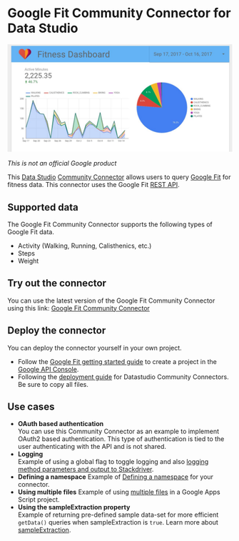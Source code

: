 # Google Fit Community Connector for Data Studio

![Screenshot](./screenshot.jpg?raw=true "Screenshot")

*This is not an official Google product*

This [Data Studio](https://datastudio.google.com) [Community
Connector](https://developers.google.com/datastudio/connector) allows users to query
[Google Fit](https://fit.google.com) for fitness data.
This connector uses the Google Fit [REST API](https://developers.google.com/fit/rest/).

## Supported data

The Google Fit Community Connector supports the following types of Google Fit data.

- Activity (Walking, Running, Calisthenics, etc.)
- Steps
- Weight

## Try out the connector

You can use the latest version of the Google Fit Community Connector using this link: [Google Fit Community Connector](https://datastudio.google.com/datasources/create?connectorId=AKfycbxlNBvs3B1qMjPdXJzhmg0WrtPw_rakGnRdC2ImgAMUx-FX60HXHut0)

## Deploy the connector

You can deploy the connector yourself in your own project.

- Follow the [Google Fit getting started guide](https://developers.google.com/fit/rest/v1/get-started) to create a project in the [Google API Console](https://console.developers.google.com/).
- Following the [deployment guide](../deploy.md) for Datastudio Community Connectors. Be sure to copy all files.

## Use cases

- **OAuth based authentication**  
  You can use this Community Connector as an example to implement OAuth2 based
  authentication. This type of authentication is tied to the user authenticating with
  the API and is not shared.
- **Logging**  
  Example of using a global flag to toggle logging and also [logging method
  parameters and output to
  Stackdriver](https://developers.google.com/datastudio/connector/debug#apps_script_logging).
- **Defining a namespace**
  Example of [Defining a
  namespace](https://stackoverflow.com/questions/881515/how-do-i-declare-a-namespace-in-javascript)
  for your connector.
- **Using multiple files**
  Example of using [multiple files](https://developers.google.com/apps-script/guides/import-export#features_and_limitations) in a Google Apps Script project.
- **Using the sampleExtraction property**  
  Example of returning pre-defined sample data-set for more efficient
  `getData()` queries when sampleExtraction is `true`. Learn more about
  [sampleExtraction](https://developers.google.com/datastudio/connector/reference#getdata).
